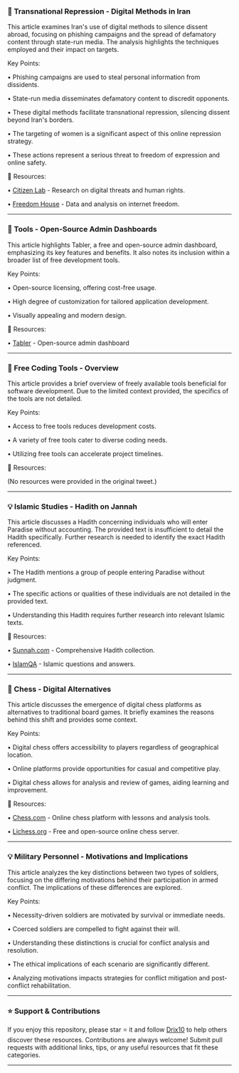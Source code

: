 ### 🤖 Transnational Repression - Digital Methods in Iran

This article examines Iran's use of digital methods to silence dissent abroad, focusing on phishing campaigns and the spread of defamatory content through state-run media.  The analysis highlights the techniques employed and their impact on targets.


Key Points:

• Phishing campaigns are used to steal personal information from dissidents.


• State-run media disseminates defamatory content to discredit opponents.


• These digital methods facilitate transnational repression, silencing dissent beyond Iran's borders.


• The targeting of women is a significant aspect of this online repression strategy.


•  These actions represent a serious threat to freedom of expression and online safety.



🔗 Resources:

• [Citizen Lab](https://citizenlab.ca/) - Research on digital threats and human rights.

• [Freedom House](https://freedomhouse.org/) -  Data and analysis on internet freedom.

---

### 🚀 Tools - Open-Source Admin Dashboards

This article highlights Tabler, a free and open-source admin dashboard, emphasizing its key features and benefits.  It also notes its inclusion within a broader list of free development tools.

Key Points:

• Open-source licensing, offering cost-free usage.


• High degree of customization for tailored application development.


• Visually appealing and modern design.



🔗 Resources:

• [Tabler](http://tabler.io) - Open-source admin dashboard

---

### 🤖 Free Coding Tools - Overview

This article provides a brief overview of freely available tools beneficial for software development.  Due to the limited context provided, the specifics of the tools are not detailed.


Key Points:

• Access to free tools reduces development costs.


• A variety of free tools cater to diverse coding needs.


• Utilizing free tools can accelerate project timelines.



🔗 Resources:

(No resources were provided in the original tweet.)

---

### 💡 Islamic Studies - Hadith on Jannah

This article discusses a Hadith concerning individuals who will enter Paradise without accounting.  The provided text is insufficient to detail the Hadith specifically.  Further research is needed to identify the exact Hadith referenced.

Key Points:


• The Hadith mentions a group of people entering Paradise without judgment.


• The specific actions or qualities of these individuals are not detailed in the provided text.


• Understanding this Hadith requires further research into relevant Islamic texts.



🔗 Resources:

• [Sunnah.com](https://sunnah.com/) - Comprehensive Hadith collection.

• [IslamQA](https://islamqa.info/) - Islamic questions and answers.

---

### 🤖 Chess - Digital Alternatives

This article discusses the emergence of digital chess platforms as alternatives to traditional board games.  It briefly examines the reasons behind this shift and provides some context.

Key Points:

• Digital chess offers accessibility to players regardless of geographical location.


• Online platforms provide opportunities for casual and competitive play.


• Digital chess allows for analysis and review of games, aiding learning and improvement.



🔗 Resources:

• [Chess.com](https://www.chess.com/) - Online chess platform with lessons and analysis tools.

• [Lichess.org](https://lichess.org/) - Free and open-source online chess server.

---

### 💡 Military Personnel - Motivations and Implications

This article analyzes the key distinctions between two types of soldiers, focusing on the differing motivations behind their participation in armed conflict.  The implications of these differences are explored.


Key Points:

• Necessity-driven soldiers are motivated by survival or immediate needs.


• Coerced soldiers are compelled to fight against their will.


• Understanding these distinctions is crucial for conflict analysis and resolution.


• The ethical implications of each scenario are significantly different.


• Analyzing motivations impacts strategies for conflict mitigation and post-conflict rehabilitation.


---

### ⭐️ Support & Contributions

If you enjoy this repository, please star ⭐️ it and follow [Drix10](https://github.com/Drix10) to help others discover these resources. Contributions are always welcome! Submit pull requests with additional links, tips, or any useful resources that fit these categories.

---